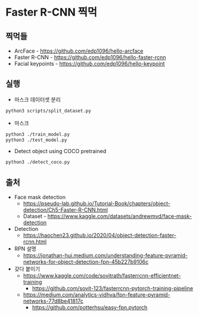 # Faster R-CNN 찍먹


## 찍먹들

* ArcFace - https://github.com/edp1096/hello-arcface
* Faster R-CNN - https://github.com/edp1096/hello-faster-rcnn
* Facial keypoints - https://github.com/edp1096/hello-keypoint


## 실행

* 마스크 데이터셋 분리
```sh
python3 scripts/split_dataset.py
```

* 마스크
```sh
python3 ./train_model.py
python3 ./test_model.py
```

* Detect object using COCO pretrained
```sh
python3 ./detect_coco.py
```


## 출처
* Face mask detection
    * https://pseudo-lab.github.io/Tutorial-Book/chapters/object-detection/Ch5-Faster-R-CNN.html
    * Dataset - https://www.kaggle.com/datasets/andrewmvd/face-mask-detection
* Detection
    * https://haochen23.github.io/2020/04/object-detection-faster-rcnn.html
* RPN 설명
    * https://jonathan-hui.medium.com/understanding-feature-pyramid-networks-for-object-detection-fpn-45b227b9106c
* 갖다 붙이기
    * https://www.kaggle.com/code/sovitrath/fasterrcnn-efficientnet-training
        * https://github.com/sovit-123/fasterrcnn-pytorch-training-pipeline
    * https://medium.com/analytics-vidhya/fpn-feature-pyramid-networks-77d8be41817c
        * https://github.com/potterhsu/easy-fpn.pytorch
